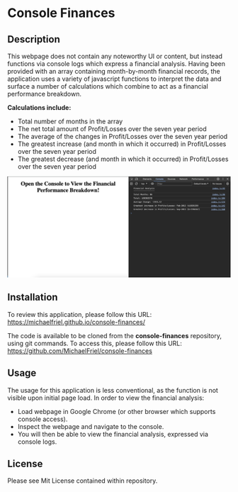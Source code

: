# Console Finances

## Description

This webpage does not contain any noteworthy UI or content, but instead functions via console logs which express a financial analysis. Having been provided with an array containing month-by-month financial records, the application uses a variety of javascript functions to interpret the data and surface a number of calculations which combine to act as a financial performance breakdown.

**Calculations include:**
* Total number of months in the array
* The net total amount of Profit/Losses over the seven year period
* The average of the changes in Profit/Losses over the seven year period
* The greatest increase (and month in which it occurred) in Profit/Losses over the seven year period
* The greatest decrease (and month in which it occurred) in Profit/Losses over the seven year period

![Screenshot of application with console open](Images/Console.png)

## Installation

To review this application, please follow this URL: https://michaelfriel.github.io/console-finances/

The code is available to be cloned from the **console-finances** repository, using git commands. To access this, please follow this URL: https://github.com/MichaelFriel/console-finances

## Usage

The usage for this application is less conventional, as the function is not visible upon initial page load. 
In order to view the financial analysis:
* Load webpage in Google Chrome (or other browser which supports console access).
* Inspect the webpage and navigate to the console.
* You will then be able to view the financial analysis, expressed via console logs.

## License

Please see Mit License contained within repository.